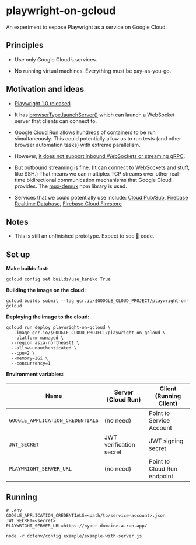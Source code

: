 # playwright-on-gcloud

An experiment to expose Playwright as a service on Google Cloud.

## Principles

- Use only Google Cloud’s services.

- No running virtual machines. Everything must be pay-as-you-go.

## Motivation and ideas

- [Playwright 1.0 released](https://github.com/microsoft/playwright/releases/tag/v1.0.0).

- It has [browserType.launchServer()](https://github.com/microsoft/playwright/blob/v1.0.0/docs/api.md#browsertypelaunchserveroptions) which can launch a WebSocket server that clients can connect to.

- [Google Cloud Run](https://cloud.google.com/run) allows hundreds of containers to be run simultaneously. This could potentially allow us to run tests (and other browser automation tasks) with extreme parallelism.

- However, [it does not support inbound WebSockets or streaming gRPC](https://web.archive.org/web/20200117173740/https://cloud.google.com/run/docs/issues).

- But outbound streaming is fine. (It can connect to WebSockets and stuff, like SSH.) That means we can multiplex TCP streams over other real-time bidirectional communication mechanisms that Google Cloud provides. The [mux-demux](https://www.npmjs.com/package/mux-demux) npm library is used.

- Services that we could potentially use include: [Cloud Pub/Sub](https://cloud.google.com/pubsub), [Firebase Realtime Database](https://firebase.google.com/products/realtime-database), [Firebase Cloud Firestore](https://firebase.google.com/products/firestore)

## Notes

- This is still an unfinished prototype. Expect to see 💩 code.

## Set up

**Make builds fast:**

```
gcloud config set builds/use_kaniko True
```

**Building the image on the cloud:**

```
gcloud builds submit --tag gcr.io/$GOOGLE_CLOUD_PROJECT/playwright-on-gcloud
```

**Deploying the image to the cloud:**

```
gcloud run deploy playwright-on-gcloud \
  --image gcr.io/$GOOGLE_CLOUD_PROJECT/playwright-on-gcloud \
  --platform managed \
  --region asia-northeast1 \
  --allow-unauthenticated \
  --cpu=2 \
  --memory=2Gi \
  --concurrency=1
```

**Environment variables:**

| Name                             | Server (Cloud Run)      | Client (Running Client)     |
| -------------------------------- | ----------------------- | --------------------------- |
| `GOOGLE_APPLICATION_CREDENTIALS` | (no need)               | Point to Service Account    |
| `JWT_SECRET`                     | JWT verification secret | JWT signing secret          |
| `PLAYWRIGHT_SERVER_URL`          | (no need)               | Point to Cloud Run endpoint |

## Running

```
# .env
GOOGLE_APPLICATION_CREDENTIALS=<path/to/service-account>.json
JWT_SECRET=<secret>
PLAYWRIGHT_SERVER_URL=https://<your-domain>.a.run.app/
```

```
node -r dotenv/config example/example-with-server.js
```
